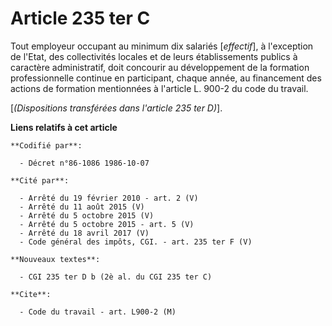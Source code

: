 # Article 235 ter C

Tout employeur occupant au minimum dix salariés [*effectif*], à l'exception de l'Etat, des collectivités locales et de leurs
établissements publics à caractère administratif, doit concourir au développement de la formation professionnelle continue en
participant, chaque année, au financement des actions de formation mentionnées à l'article L. 900-2 du code du travail.

[*(Dispositions transférées dans l'article 235 ter D)*].

**Liens relatifs à cet article**

	**Codifié par**:

	  - Décret n°86-1086 1986-10-07

	**Cité par**:

	  - Arrêté du 19 février 2010 - art. 2 (V)
	  - Arrêté du 11 août 2015 (V)
	  - Arrêté du 5 octobre 2015 (V)
	  - Arrêté du 5 octobre 2015 - art. 5 (V)
	  - Arrêté du 18 avril 2017 (V)
	  - Code général des impôts, CGI. - art. 235 ter F (V)

	**Nouveaux textes**:

	  - CGI 235 ter D b (2è al. du CGI 235 ter C)

	**Cite**:

	  - Code du travail - art. L900-2 (M)
